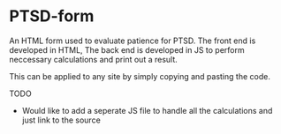 # PTSD-form

An HTML form used to evaluate patience for PTSD. The front end is developed in HTML, 
The back end is developed in JS to perform neccessary calculations and print out a result. 

This can be applied to any site by simply copying and pasting the code.

TODO
- Would like to add a seperate JS file to handle all the calculations and just link to the source
